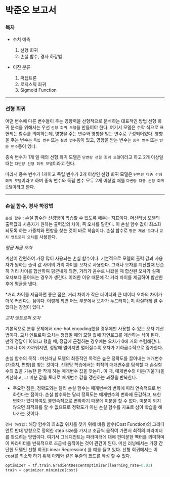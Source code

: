  # 박준오 보고서
 
 ### 목차
* 수치 예측
   1. 선형 회귀
   1. 손실 함수, 경사 하강법

* 이진 분류
   1. 퍼셉트론
   1. 로지스틱 회귀
   1. Sigmoid Function
***
### 선형 회귀
   
어떤 변수에 다른 변수들이 주는 영향력을 선형적으로 분석하는 대표적인 방법
선형 회귀 분석을 위해서는 우선 `선형 회귀 모델`을 만들어야 한다.
여기서 모델은 수학 식으로 표현되는 함수를 의미하는데, 영향을 주는 변수와 영향을 받는 변수로 구성되어있다.
영향을 주는 변수는 `독립 변수` 또는 `설명 변수`등이 있고,
영향을 받는 변수는 `종속 변수` 또는 `반응 변수`등이 있다.

종속 변수가 1개 일 때의 선형 회귀 모델은 `단변량 선형 회귀 모델`이라고 하고 
2개 이상일 때는 `다변량 선형 회귀 모델`이라고 한다.

따라서 종속 변수가 1개이고 독립 변수가 2개 이상인 선형 회귀 모델은 `단변량 다중 선형 회귀 모델`이라고 하며
종속 변수와 독립 변수 모두 2개 이상일 때를 `다변량 다중 선형 회귀 모델`이라고 한다.
***
### 손실 함수, 경사 하강법

`손실 함수` : 손실 함수란 신경망이 학습할 수 있도록 해주는 지표이다. 머신러닝 모델의 출력값과
사용자가 원하는 출력값의 차이, 즉 오차를 말한다. 이 손실 함수 값이 최소화되도록 하는 가중치와 편향을
찾는 것이 바로 학습이다. 손실 함수로 `평균 제곱 오차`나 `교차 엔트로피 오차`를 사용한다.


*평균 제곱 오차*

계산이 간편하여 가장 많이 사용되는 손실 함수이다. 기본적으로 모델의 출력 값과 사용자가 원하는 출력 값
사이의 거리 차이를 오차로 사용한다. 그러나 오차를 계산할때 단순히 거리 차이를 합산하여 평균내게 되면,
거리가 음수로 나왔을 때 합산된 오차가 실제 오차보다 줄어드는 경우가 생긴다. 이러한 이유 때문에 각 거리
차이를 제곱하여 합산한 후에 평균을 낸다.

\*거리 차이를 제곱하면 좋은 점은, 거리 차이가 작은 데이터와 큰 데이터 오차의 차이가 더욱 커잔다는 점이다. 이렇게 되면 어느 부분에서 오차가 두드러지는지 확실하게 알 수 있다는 장점이 있다.\*

*교차 엔트로피 오차*

기본적으로 분류 문제에서 one-hot encoding했을 경우에만 사용할 수 있는 오차 계산법이다.
교차 엔트로피 오차는 정답일 때의 모델 값에 자연로그를 계산하는 식이 된다. 
만약 정답이 1이라고 했을 때, 정답에 근접하는 경우에는 오차가 0에 거의 수렴해간다.
그러나 0에 가까워지면, 정답에 멀어지면 멀어질수록 오차가 기하급수적으로 증가한다.

손실 함수의 목적 : 머신러닝 모델의 최종적인 목적은 높은 정확도를 끌어내는 매개변수(가중치, 편향)를 찾는 것이다. 
신경망 학습에서는 최적의 매개변수를 탐색할 때 손실함수의 값을 가능한 한 작게 하는 매개변수 값을 찾는다. 
이 때, 매개변수의 미분(기울기)을 계산하고, 그 미분 값을 토대로 매개변수 값을 갱신하는 과정을 반복한다. 

 - 주요한 점은, 정확도와는 달리 손실 함수는 매개변수의 변화에 따라 연속적으로 변화한다는 점이다. 
손실 함수와는 달리 정확도는 매개변수의 변화에 둔감하고, 또한 변화가 있다하여도 불연속적으로 변화하기 때문에 미분을 할 수 없다. 미분이 되지 않으면 최적화를 할 수 없으므로 정확도가 아닌 손실 함수를 지표로 삼아 학습을 해나가는 것이다. 


`경사 하강법` : 해당 함수의 최소값 위치를 찾기 위해 비용 함수(Cost Function)의 그레디언트 반대 방향으로 정의한 step size를 가지고 조금씩 움직여 가면서 최적의 파라미터를 찾으려는 방법이다.
여기서 그레디언트는 파라미터에 대해 편미분한 벡터를 의미하며 이 파라미터를 반복적으로 조금씩 움직이는 것이 관건이 된다.
머신 러닝에서는 가장 간단한 모델인 선형 회귀(Linear Regression) 를 예를 들고 있다.
선형 회귀에서는 이 cost를 최소화 하기 위해 아래와 같은 두줄의 코드를 작성 할 수 있다.
```python
optimizer = tf.train.GradientDescentOptimizer(learning_rate=0.01)
train = optimizer.minimize(cost)
```



